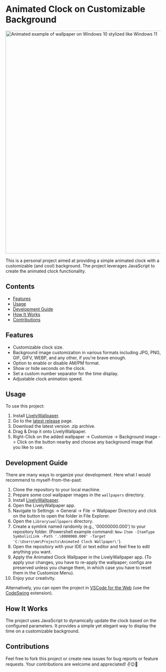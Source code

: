 # Animated Clock on Customizable Background

<img src="https://i.ibb.co/28kwzbY/win10-stylized-like-win11.gif" alt="Animated example of wallpaper on Windows 10 stylized like Windows 11" width="720px">

This is a personal project aimed at providing a simple animated clock with a customizable (and cool) background. The project leverages JavaScript to create the animated clock functionality.

## Contents
- [Features](#features)
- [Usage](#usage)
- [Development Guide](#development-guide)
- [How It Works](#how-it-works)
- [Contributions](#contributions)

## Features
- Customizable clock size.
- Background image customization in various formats including JPG, PNG, GIF, GIFV, WEBP, and any other, if you're brave enough.
- Option to enable or disable AM/PM format.
- Show or hide seconds on the clock.
- Set a custom number separator for the time display.
- Adjustable clock animation speed.

## Usage
To use this project:
1. Install [LivelyWallpaper](https://github.com/rocksdanister/lively/releases/latest).
2. Go to the [latest release](https://github.com/den4md/animated-clock-wallpaper/releases/latest) page.
3. Download the latest version .zip archive.
4. Drag & Drop it onto LivelyWallpaper.
5. Right-Click on the added wallpaper -> Customize -> Background image -> Click on the button nearby and choose any background image that you like to use.

## Development Guide
There are many ways to organize your development. Here what I would recommend to myself-from-the-past:
1. Clone the repository to your local machine.
2. Prepare some cool wallpaper images in the `wallpapers` directory.
3. Install [LivelyWallpaper](https://github.com/rocksdanister/lively).
4. Open the LivelyWallpaper app.
5. Navigate to Settings -> General -> File -> Wallpaper Directory and click on the button to open the folder in File Explorer.
6. Open the `Library\wallpapers` directory.
7. Create a symlink named randomly (e.g., '00000000.000') to your repository folder. (Powershell example command: `New-Item -ItemType SymbolicLink -Path '.\0000000.000' -Target 'C:\Users\me\Projects\Animated Clock Wallpaper\'`).
8. Open the repository with your IDE or text editor and feel free to edit anything you want.
9. Apply the Animated Clock Wallpaper in the LivelyWallpaper app. (To apply your changes, you have to re-apply the wallpaper; configs are preserved unless you change them, in which case you have to reset them in the Customize Menu).
10. Enjoy your creativity.

Alternatively, you can open the project in [VSCode for the Web](https://vscode.dev/) (use the [CodeSwing](https://github.com/lostintangent/codeswing) extension).

## How It Works
The project uses JavaScript to dynamically update the clock based on the configured parameters. It provides a simple yet elegant way to display the time on a customizable background.

## Contributions
Feel free to fork this project or create new issues for bug reports or feature requests. Your contributions are welcome and appreciated!
✌😉🚀
